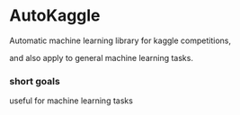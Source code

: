 # AutoKaggle

Automatic machine learning library for kaggle competitions,

and also apply to general machine learning tasks.


### short goals

useful for machine learning tasks
